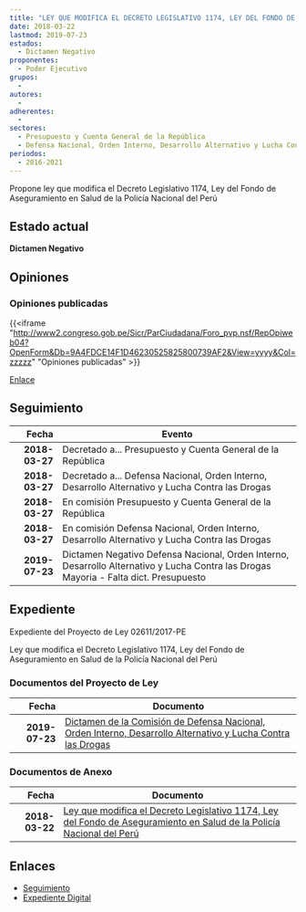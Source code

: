 ```yaml
---
title: "LEY QUE MODIFICA EL DECRETO LEGISLATIVO 1174, LEY DEL FONDO DE ASEGURAMIENTO EN SALUD DE LA POLICÍA NACIONAL DEL PERÚ"
date: 2018-03-22
lastmod: 2019-07-23
estados: 
  - Dictamen Negativo
proponentes: 
  - Poder Ejecutivo
grupos: 
  - 
autores: 
  - 
adherentes: 
  - 
sectores: 
  - Presupuesto y Cuenta General de la República
  - Defensa Nacional, Orden Interno, Desarrollo Alternativo y Lucha Contra las Drogas
periodos: 
  - 2016-2021
---
```


Propone ley que modifica el Decreto Legislativo 1174, Ley del Fondo de Aseguramiento en Salud de la Policía Nacional del Perú


## Estado actual

**Dictamen Negativo**

## Opiniones

### Opiniones publicadas

{{<iframe "http://www2.congreso.gob.pe/Sicr/ParCiudadana/Foro_pvp.nsf/RepOpiweb04?OpenForm&Db=9A4FDCE14F1D46230525825800739AF2&View=yyyy&Col=zzzzz" "Opiniones publicadas" >}}

[Enlace](http://www2.congreso.gob.pe/Sicr/ParCiudadana/Foro_pvp.nsf/RepOpiweb04?OpenForm&Db=9A4FDCE14F1D46230525825800739AF2&View=yyyy&Col=zzzzz)

## Seguimiento

| Fecha | Evento |
|------:|--------|
| **2018-03-27** | Decretado a... Presupuesto y Cuenta General de la República|
| **2018-03-27** | Decretado a... Defensa Nacional, Orden Interno, Desarrollo Alternativo y Lucha Contra las Drogas|
| **2018-03-27** | En comisión Presupuesto y Cuenta General de la República|
| **2018-03-27** | En comisión Defensa Nacional, Orden Interno, Desarrollo Alternativo y Lucha Contra las Drogas|
| **2019-07-23** | Dictamen Negativo Defensa Nacional, Orden Interno, Desarrollo Alternativo y Lucha Contra las Drogas Mayoria - Falta dict. Presupuesto|


## Expediente

Expediente del Proyecto de Ley 02611/2017-PE

Ley que modifica el Decreto Legislativo 1174, Ley del Fondo de Aseguramiento en Salud de la Policía Nacional del Perú


### Documentos del Proyecto de Ley

| Fecha | Documento |
|------:|--------|
| **2019-07-23** | [Dictamen de la Comisión de Defensa Nacional, Orden Interno, Desarrollo Alternativo y Lucha Contra las Drogas](http://www.leyes.congreso.gob.pe/Documentos/2016_2021/Dictamenes/Proyectos_de_Ley/02611DC07MAY20190723.pdf) |

### Documentos de Anexo

| Fecha | Documento |
|------:|--------|
| **2018-03-22** | [Ley que modifica el Decreto Legislativo 1174, Ley del Fondo de Aseguramiento en Salud de la Policía Nacional del Perú](http://www.leyes.congreso.gob.pe/Documentos/2016_2021/Proyectos_de_Ley_y_de_Resoluciones_Legislativas/PL0261120180322..pdf) |

## Enlaces 

- [Seguimiento](http://www2.congreso.gob.pe/Sicr/TraDocEstProc/CLProLey2016.nsf/f7fff46988ca05b1052578e100829cc7/7f2f2c92407153df05258258006f4a2d?OpenDocument)
- [Expediente Digital](http://www2.congreso.gob.pe/Sicr/TraDocEstProc/CLProLey2016.nsf/f7fff46988ca05b1052578e100829cc7/7f2f2c92407153df05258258006f4a2d?OpenDocument&Click=05257FB7005EB655.eb71d0cf91d8294e05256cdf006b5706/$Body/0.1C6C)
